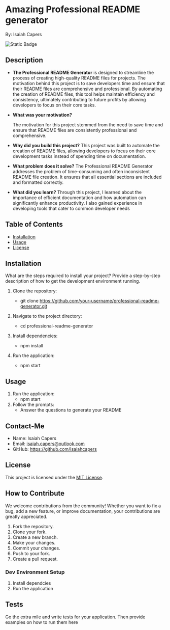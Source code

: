 # Amazing Professional README generator
By: Isaiah Capers

![Static Badge](https://img.shields.io/badge/License-MIT-gold)

## Description
- **The Professional README Generator** is designed to streamline the process of creating high-quality README files for projects. The motivation behind this project is to save developers time and ensure that their README files are comprehensive and professional. By automating the creation of README files, this tool helps maintain efficiency and consistency, ultimately contributing to future profits by allowing developers to focus on their core tasks.

- **What was your motivation?**

    The motivation for this project stemmed from the need to save time and ensure that README files are consistently professional and comprehensive.

- **Why did you build this project?**
    This project was built to automate the creation of README files, allowing developers to focus on their core development tasks instead of spending time on documentation.

- **What problem does it solve?**
    The Professional README Generator addresses the problem of time-consuming and often inconsistent README file creation. It ensures that all essential sections are included and formatted correctly.

- **What did you learn?**
    Through this project, I learned about the importance of efficient documentation and how automation can significantly enhance productivity. I also gained experience in developing tools that cater to common developer needs

## Table of Contents
  - [Installation](#installation)
  - [Usage](#usage)
  - [License](#license)

## Installation  

What are the steps required to install your project? Provide a step-by-step description of how to get the development environment running.

1. Clone the repository:
    - git clone https://github.com/your-username/professional-readme-generator.git

2. Navigate to the project directory:
    - cd professional-readme-generator

3. Install dependencies:
    - npm install

4. Run the application:
    - npm start

## Usage  
1. Run the application:
    - npm start
2. Follow the prompts:
    - Answer the questions to generate your README

## Contact-Me
- Name: Isaiah Capers
- Email: isaiah.capers@outlook.com
- GitHub: https://github.com/Isaiahcapers

## License
  This project is licensed under the [MIT License](https://choosealicense.com/licenses/mit/).

## How to Contribute
We welcome contributions from the community! Whether you want to fix a bug, add a new feature, or improve documentation, your contributions are greatly appreciated.

1. Fork the repository.
2. Clone your fork.
3. Create a new branch.
4. Make your changes.
5. Commit your changes.
6. Push to your fork.
7. Create a pull request.

### Dev Environment Setup
1. Install dependcies
2. Run the application

## Tests
  Go the extra mile and write tests for your application. Then provide examples on how to run them here